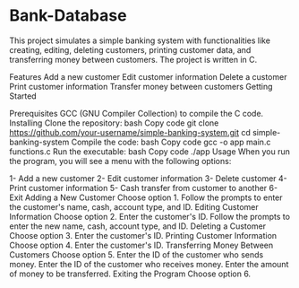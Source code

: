 # Bank-Database

This project simulates a simple banking system with functionalities like creating, editing, deleting customers, printing customer data, and transferring money between customers. The project is written in C.

Features
Add a new customer
Edit customer information
Delete a customer
Print customer information
Transfer money between customers
Getting Started

Prerequisites
GCC (GNU Compiler Collection) to compile the C code.
Installing
Clone the repository:
bash
Copy code
git clone https://github.com/your-username/simple-banking-system.git
cd simple-banking-system
Compile the code:
bash
Copy code
gcc -o app main.c functions.c
Run the executable:
bash
Copy code
./app
Usage
When you run the program, you will see a menu with the following options:

1- Add a new customer
2- Edit customer information
3- Delete customer
4- Print customer information
5- Cash transfer from customer to another
6- Exit
Adding a New Customer
Choose option 1.
Follow the prompts to enter the customer's name, cash, account type, and ID.
Editing Customer Information
Choose option 2.
Enter the customer's ID.
Follow the prompts to enter the new name, cash, account type, and ID.
Deleting a Customer
Choose option 3.
Enter the customer's ID.
Printing Customer Information
Choose option 4.
Enter the customer's ID.
Transferring Money Between Customers
Choose option 5.
Enter the ID of the customer who sends money.
Enter the ID of the customer who receives money.
Enter the amount of money to be transferred.
Exiting the Program
Choose option 6.